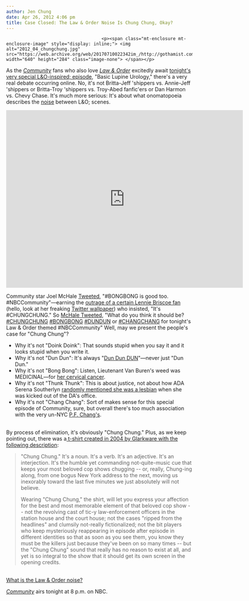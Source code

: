 ```yaml
---
author: Jen Chung
date: Apr 26, 2012 4:06 pm
title: Case Closed: The Law & Order Noise Is Chung Chung, Okay?
---
```


	
										<p><span class="mt-enclosure mt-enclosure-image" style="display: inline;"> <img alt="2012_04_chungchung.jpg" src="https://web.archive.org/web/20170710022342im_/http://gothamist.com/attachments/jen/2012_04_chungchung.jpg" width="640" height="284" class="image-none"> </span></p>

<p>As the <a href="https://web.archive.org/web/20170710022342/http://www.nbc.com/community/"><em>Community</em></a> fans who also love <em><a href="https://web.archive.org/web/20170710022342/http://gothamist.com/tags/lawandorder">Law &amp; Order</a></em> excitedly await <a href="https://web.archive.org/web/20170710022342/http://gothamist.com/2012/04/25/community_goes_briscoe_cult_show_cr.php">tonight&apos;s very special L&amp;O-inspired; episode</a>, &quot;Basic Lupine Urology,&quot; there&apos;s a very real debate occurring online. No, it&apos;s not Britta-Jeff &apos;shippers vs. Annie-Jeff &apos;shippers or Britta-Troy &apos;shippers vs. Troy-Abed fanfic&apos;ers or Dan Harmon vs. Chevy Chase.  It&apos;s much more serious: It&apos;s about what onomatopoeia describes the <a href="https://web.archive.org/web/20170710022342/http://www.youtube.com/watch?v=-8lDYrvTILc">noise</a> between L&amp;O; scenes.</p>

<p><iframe width="640" height="480" src="https://web.archive.org/web/20170710022342if_/http://www.youtube.com/embed/-8lDYrvTILc?rel=0" frameborder="0" allowfullscreen></iframe></p>

<p>Community star Joel McHale <a href="https://web.archive.org/web/20170710022342/https://twitter.com/#!/joelmchale/status/195574743854882816">Tweeted</a>, &quot;#BONGBONG is good too. #NBCCommunity&quot;&#x2014;earning the <a href="https://web.archive.org/web/20170710022342/https://twitter.com/#!/jenchung/status/195575582942179329">outrage of a certain Lennie Briscoe fan</a> (hello, look at her freaking <a href="https://web.archive.org/web/20170710022342/https://twitter.com/#!/jenchung/status/195575582942179329">Twitter wallpaper</a>) who insisted, &quot;It&apos;s #CHUNGCHUNG.&quot; So <a href="https://web.archive.org/web/20170710022342/https://twitter.com/#!/joelmchale/status/195591186671599616">McHale Tweeted</a>, &quot;What do you think it should be? <a href="https://web.archive.org/web/20170710022342/https://twitter.com/#!/search/%23chungchung">#CHUNGCHUNG</a> <a href="https://web.archive.org/web/20170710022342/https://twitter.com/#!/search/%23BongBong">#BONGBONG</a> <a href="https://web.archive.org/web/20170710022342/https://twitter.com/#!/search/%23dundun">#DUNDUN</a> or <a href="https://web.archive.org/web/20170710022342/https://twitter.com/#!/search/%23changchang">#CHANGCHANG</a> for tonight&apos;s Law &amp; Order themed #NBCCommunity&quot; Well, may we present the people&apos;s case for &quot;Chung Chung&quot;?</p><ul>	<li>Why it&apos;s not &quot;Doink Doink&quot;: That sounds stupid when you say it and it looks stupid when you write it.</li>	<li>Why it&apos;s not &quot;Dun Dun&quot;: It&apos;s always &quot;<a href="https://web.archive.org/web/20170710022342/http://www.dramabutton.com/">Dun Dun DUN</a>&quot;&#x2014;never just &quot;Dun Dun.&quot;</li><li>Why it&apos;s not &quot;Bong Bong&quot;: Listen, Lieutenant Van Buren&apos;s weed was MEDICINAL&#x2014;for <a href="https://web.archive.org/web/20170710022342/http://gothamist.com/2010/04/02/nooooo_s_epatha_merkerson_to_leave.php">her cervical cancer</a>.</li>	<li>Why it&apos;s not &quot;Thunk Thunk&quot;: This is about justice, not about how ADA Serena Southerlyn <a href="https://web.archive.org/web/20170710022342/http://gothamist.com/2005/01/13/sapphic_serena_southerlyns_signoff.php">randomly mentioned she was a lesbian</a> when she was kicked out of the DA&apos;s office.</li><li>Why it&apos;s not &quot;Chang Chang&quot;: Sort of makes sense for this special episode of Community, sure, but overall there&apos;s too much association with the very un-NYC <a href="https://web.archive.org/web/20170710022342/http://www.pfchangs.com/index.aspx">P.F. Chang&apos;s</a>.</li></ul><br>
By process of elimination, it&apos;s obviously &quot;Chung Chung.&quot; Plus, as we keep pointing out, there was a<a href="https://web.archive.org/web/20170710022342/http://gothamist.com/2004/03/11/chung_chung.php"> t-shirt created in 2004 by Glarkware with the following description</a>:<blockquote>&quot;Chung Chung.&quot; It&apos;s a noun. It&apos;s a verb. It&apos;s an adjective. It&apos;s an interjection. It&apos;s the humble yet commanding not-quite-music cue that keeps your most beloved cop shows chugging -- or, really, Chung-ing along, from one bogus New York address to the next, moving us inexorably toward the last five minutes we just absolutely will not believe.<p></p>

<p>Wearing &quot;Chung Chung,&quot; the shirt, will let you express your affection for the best and most memorable element of that beloved cop show -- not the revolving cast of tic-y law-enforcement officers in the station house and the court house; not the cases &quot;ripped from the headlines&quot; and clumsily not-really fictionalized; not the bit players who keep mysteriously reappearing in episode after episode in different identities so that as soon as you see them, you know they must be the killers just because they&apos;ve been on so many times -- but the &quot;Chung Chung&quot; sound that really has no reason to exist at all, and yet is so integral to the show that it should get its own screen in the opening credits.</p></blockquote><p></p>

<p><script type="text/javascript" charset="utf-8" src="https://web.archive.org/web/20170710022342js_/http://static.polldaddy.com/p/6175609.js"></script><br>
<noscript><a href="https://web.archive.org/web/20170710022342/http://polldaddy.com/poll/6175609/">What is the Law &amp; Order noise?</a></noscript></p>

<p><a href="https://web.archive.org/web/20170710022342/http://www.nbc.com/community/"><em>Community</em></a> airs tonight at 8 p.m. on NBC.</p>					
										
									
				